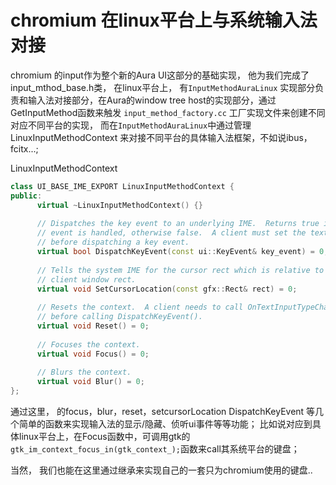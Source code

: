 # chromium 在linux平台上与系统输入法对接

chromium 的input作为整个新的Aura UI这部分的基础实现， 他为我们完成了input_mthod_base.h类， 在linux平台上， 有`InputMethodAuraLinux` 实现部分负责和输入法对接部分，在Aura的window tree host的实现部分，通过GetInputMethod函数来触发 `input_method_factory.cc` 工厂实现文件来创建不同对应不同平台的实现， 而在`InputMethodAuraLinux`中通过管理LinuxInputMethodContext 来对接不同平台的具体输入法框架，不如说ibus， fcitx...;

LinuxInputMethodContext

```c++
class UI_BASE_IME_EXPORT LinuxInputMethodContext {
public:
	  virtual ~LinuxInputMethodContext() {}
	
	  // Dispatches the key event to an underlying IME.  Returns true if the key
	  // event is handled, otherwise false.  A client must set the text input type
	  // before dispatching a key event.
	  virtual bool DispatchKeyEvent(const ui::KeyEvent& key_event) = 0;
	
	  // Tells the system IME for the cursor rect which is relative to the
	  // client window rect.
	  virtual void SetCursorLocation(const gfx::Rect& rect) = 0;
	
	  // Resets the context.  A client needs to call OnTextInputTypeChanged() again
	  // before calling DispatchKeyEvent().
	  virtual void Reset() = 0;
	
	  // Focuses the context.
	  virtual void Focus() = 0;
	
	  // Blurs the context.
	  virtual void Blur() = 0;
};
```

通过这里， 的focus，blur，reset，setcursorLocation DispatchKeyEvent 等几个简单的函数来实现输入法的显示/隐藏、侦听ui事件等等功能； 比如说对应到具体linux平台上，在Focus函数中，可调用gtk的 `gtk_im_context_focus_in(gtk_context_);`函数来call其系统平台的键盘；

当然， 我们也能在这里通过继承来实现自己的一套只为chromium使用的键盘..

